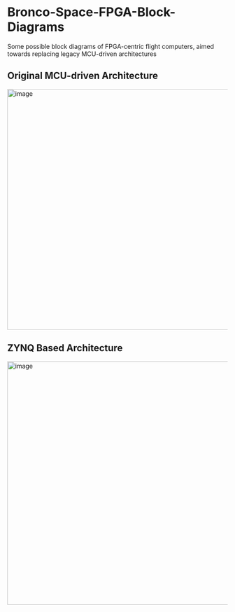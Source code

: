# Bronco-Space-FPGA-Block-Diagrams
Some possible block diagrams of FPGA-centric flight computers, aimed towards replacing legacy MCU-driven architectures

## Original MCU-driven Architecture
<img width="603" height="551" alt="image" src="https://github.com/user-attachments/assets/b09e698c-2e43-44d5-9e62-ed6cdc787720" />

## ZYNQ Based Architecture
<img width="593" height="557" alt="image" src="https://github.com/user-attachments/assets/2590ecde-dcdd-4b00-a91e-ba36234559c8" />

